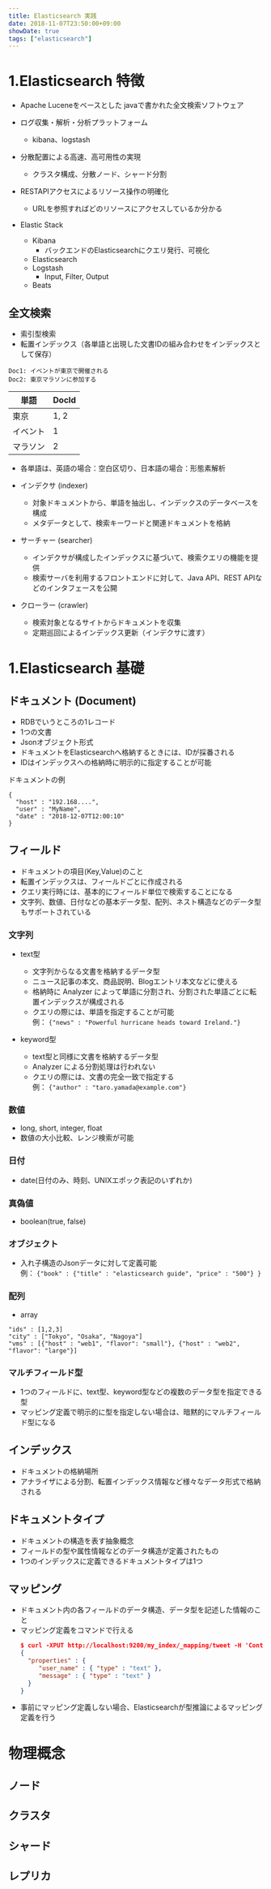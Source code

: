 ```yaml
---
title: Elasticsearch 実践
date: 2018-11-07T23:50:00+09:00
showDate: true
tags: ["elasticsearch"]
---
```


# 1.Elasticsearch 特徴
- Apache Luceneをベースとした javaで書かれた全文検索ソフトウェア
- ログ収集・解析・分析プラットフォーム
  - kibana、logstash
- 分散配置による高速、高可用性の実現
  - クラスタ構成、分散ノード、シャード分割
- RESTAPIアクセスによるリソース操作の明確化
  - URLを参照すればどのリソースにアクセスしているか分かる

- Elastic Stack
  - Kibana
    - バックエンドのElasticsearchにクエリ発行、可視化
  - Elasticsearch
  - Logstash
    - Input, Filter, Output
  - Beats

## 全文検索
- 索引型検索
- 転置インデックス（各単語と出現した文書IDの組み合わせをインデックスとして保存）

```
Doc1: イベントが東京で開催される
Doc2: 東京マラソンに参加する
```

| 単語 | DocId |
|---|---|
| 東京 | 1, 2  |
| イベント | 1 |
| マラソン | 2 |

- 各単語は、英語の場合：空白区切り、日本語の場合：形態素解析

- インデクサ (indexer)
  - 対象ドキュメントから、単語を抽出し、インデックスのデータベースを構成
  - メタデータとして、検索キーワードと関連ドキュメントを格納

- サーチャー (searcher)
  - インデクサが構成したインデックスに基づいて、検索クエリの機能を提供
  - 検索サーバを利用するフロントエンドに対して、Java API、REST APIなどのインタフェースを公開

- クローラー (crawler)
  - 検索対象となるサイトからドキュメントを収集
  - 定期巡回によるインデックス更新（インデクサに渡す）

# 1.Elasticsearch 基礎
## ドキュメント (Document)
- RDBでいうところの1レコード
- 1つの文書
- Jsonオブジェクト形式
- ドキュメントをElasticsearchへ格納するときには、IDが採番される
- IDはインデックスへの格納時に明示的に指定することが可能

ドキュメントの例
```
{
  "host" : "192.168....",
  "user" : "MyName",
  "date" : "2018-12-07T12:00:10"
}
```

## フィールド
- ドキュメントの項目(Key,Value)のこと
- 転置インデックスは、フィールドごとに作成される
- クエリ実行時には、基本的にフィールド単位で検索することになる
- 文字列、数値、日付などの基本データ型、配列、ネスト構造などのデータ型もサポートされている

### 文字列
- text型
  - 文字列からなる文書を格納するデータ型
  - ニュース記事の本文、商品説明、Blogエントリ本文などに使える
  - 格納時に Analyzer によって単語に分割され、分割された単語ごとに転置インデックスが構成される
  - クエリの際には、単語を指定することが可能  
  例： ` {"news" : "Powerful hurricane heads toward Ireland."} `
    
- keyword型
  - text型と同様に文書を格納するデータ型
  - Analyzer による分割処理は行われない
  - クエリの際には、文書の完全一致で指定する  
  例： ` {"author" : "taro.yamada@example.com"} `

### 数値
- long, short, integer, float
- 数値の大小比較、レンジ検索が可能

### 日付
- date(日付のみ、時刻、UNIXエポック表記のいずれか)

### 真偽値
- boolean(true, false)

### オブジェクト
- 入れ子構造のJsonデータに対して定義可能  
例： ` {"book" : {"title" : "elasticsearch guide", "price" : "500"} } `

### 配列
- array
```
"ids" : [1,2,3]
"city" : ["Tokyo", "Osaka", "Nagoya"]
"vms" : [{"host" : "web1", "flavor": "small"}, {"host" : "web2", "flavor": "large"}]
```
  
### マルチフィールド型
- 1つのフィールドに、text型、keyword型などの複数のデータ型を指定できる型
- マッピング定義で明示的に型を指定しない場合は、暗黙的にマルチフィールド型になる

## インデックス
- ドキュメントの格納場所
- アナライザによる分割、転置インデックス情報など様々なデータ形式で格納される

## ドキュメントタイプ
- ドキュメントの構造を表す抽象概念
- フィールドの型や属性情報などのデータ構造が定義されたもの
- 1つのインデックスに定義できるドキュメントタイプは1つ

## マッピング
- ドキュメント内の各フィールドのデータ構造、データ型を記述した情報のこと
- マッピング定義をコマンドで行える  
  ```Json
  $ curl -XPUT http://localhost:9200/my_index/_mapping/tweet -H 'Content-Type: application/json' -d
  {
    "properties" : {
       "user_name" : { "type" : "text" },
       "message" : { "type" : "text" }
    }
  }
  ```
- 事前にマッピング定義しない場合、Elasticsearchが型推論によるマッピング定義を行う
[](img/00002/img00001.png)


# 物理概念
## ノード

## クラスタ

## シャード

## レプリカ
